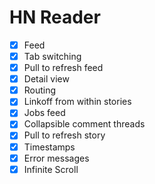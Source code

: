 # HN Reader

- [x] Feed
- [x] Tab switching
- [x] Pull to refresh feed
- [x] Detail view
- [x] Routing
- [x] Linkoff from within stories
- [x] Jobs feed
- [x] Collapsible comment threads
- [x] Pull to refresh story
- [x] Timestamps
- [x] Error messages
- [x] Infinite Scroll
